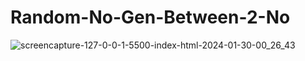 # Random-No-Gen-Between-2-No

![screencapture-127-0-0-1-5500-index-html-2024-01-30-00_26_43](https://github.com/Krisheditz03/Random-No-Gen-Between-2-No/assets/135522095/233c200a-e67f-4f71-a994-1801d3bfbd17)
